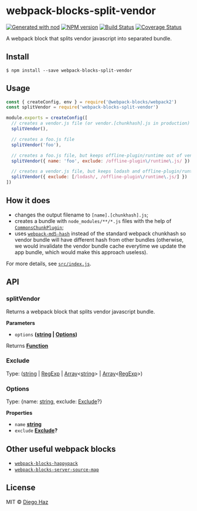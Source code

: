 # webpack-blocks-split-vendor

[![Generated with nod](https://img.shields.io/badge/generator-nod-2196F3.svg?style=flat-square)](https://github.com/diegohaz/nod)
[![NPM version](https://img.shields.io/npm/v/webpack-blocks-split-vendor.svg?style=flat-square)](https://npmjs.org/package/webpack-blocks-split-vendor)
[![Build Status](https://img.shields.io/travis/diegohaz/webpack-blocks-split-vendor/master.svg?style=flat-square)](https://travis-ci.org/diegohaz/webpack-blocks-split-vendor) [![Coverage Status](https://img.shields.io/codecov/c/github/diegohaz/webpack-blocks-split-vendor/master.svg?style=flat-square)](https://codecov.io/gh/diegohaz/webpack-blocks-split-vendor/branch/master)

A webpack block that splits vendor javascript into separated bundle.

## Install

    $ npm install --save webpack-blocks-split-vendor

## Usage

```js
const { createConfig, env } = require('@webpack-blocks/webpack2')
const splitVendor = require('webpack-blocks-split-vendor')

module.exports = createConfig([
  // creates a vendor.js file (or vendor.[chunkhash].js in production)
  splitVendor(),

  // creates a foo.js file
  splitVendor('foo'), 

  // creates a foo.js file, but keeps offline-plugin/runtime out of vendor
  splitVendor({ name: 'foo', exclude: /offline-plugin\/runtime\.js/ })

  // creates a vendor.js file, but keeps lodash and offline-plugin/runtime out of vendor
  splitVendor({ exclude: [/lodash/, /offline-plugin\/runtime\.js/] })
])
```

## How it does

-   changes the output filename to `[name].[chunkhash].js`;
-   creates a bundle with `node_modules/**/*.js` files with the help of [`CommonsChunkPlugin`](https://webpack.js.org/plugins/commons-chunk-plugin/);
-   uses [`webpack-md5-hash`](https://github.com/erm0l0v/webpack-md5-hash) instead of the standard webpack chunkhash so vendor bundle will have different hash from other bundles (otherwise, we would invalidate the vendor bundle cache everytime we update the app bundle, which would make this approach useless).

For more details, see [`src/index.js`](src/index.js).

## API

<!-- Generated by documentation.js. Update this documentation by updating the source code. -->

### splitVendor

Returns a webpack block that splits vendor javascript bundle.

**Parameters**

-   `options` **([string](https://developer.mozilla.org/en-US/docs/Web/JavaScript/Reference/Global_Objects/String) \| [Options](#options))** 

Returns **[Function](https://developer.mozilla.org/en-US/docs/Web/JavaScript/Reference/Statements/function)** 

### Exclude

Type: ([string](https://developer.mozilla.org/en-US/docs/Web/JavaScript/Reference/Global_Objects/String) \| [RegExp](https://developer.mozilla.org/en-US/docs/Web/JavaScript/Reference/Global_Objects/RegExp) \| [Array](https://developer.mozilla.org/en-US/docs/Web/JavaScript/Reference/Global_Objects/Array)&lt;[string](https://developer.mozilla.org/en-US/docs/Web/JavaScript/Reference/Global_Objects/String)> | [Array](https://developer.mozilla.org/en-US/docs/Web/JavaScript/Reference/Global_Objects/Array)&lt;[RegExp](https://developer.mozilla.org/en-US/docs/Web/JavaScript/Reference/Global_Objects/RegExp)>)

### Options

Type: {name: [string](https://developer.mozilla.org/en-US/docs/Web/JavaScript/Reference/Global_Objects/String), exclude: [Exclude](#exclude)?}

**Properties**

-   `name` **[string](https://developer.mozilla.org/en-US/docs/Web/JavaScript/Reference/Global_Objects/String)** 
-   `exclude` **[Exclude](#exclude)?** 

## Other useful webpack blocks

-   [`webpack-blocks-happypack`](https://github.com/diegohaz/webpack-blocks-happypack)
-   [`webpack-blocks-server-source-map`](https://github.com/diegohaz/webpack-blocks-server-source-map)

## License

MIT © [Diego Haz](https://github.com/diegohaz)
